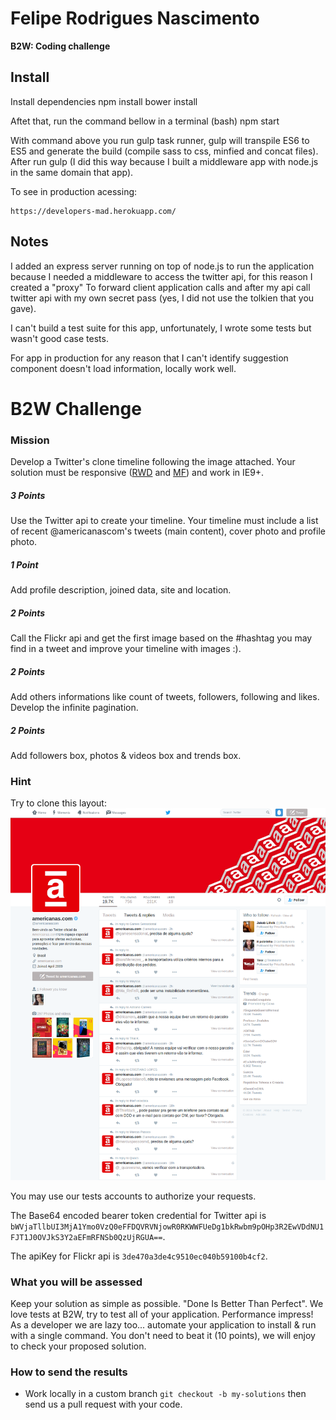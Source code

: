 # Felipe Rodrigues Nascimento
**B2W: Coding challenge**

## Install


Install dependencies
    npm install
    bower install

Aftet that, run the command bellow in a terminal (bash)
    npm start

With command above you run gulp task runner, gulp will transpile ES6 to ES5 and generate the build (compile sass to css, minfied and concat files). 
After run gulp (I did this way because I built a middleware app with node.js in the same domain that app).

To see in production acessing:

    https://developers-mad.herokuapp.com/


## Notes

I added an express server running on top of node.js to run the application because I needed a middleware to access the twitter api, for this reason I created a "proxy"
To forward client application calls and after my api call twitter api with my own secret pass (yes, I did not use the tolkien that you gave). 

I can't build a test suite for this app, unfortunately, I wrote some tests but wasn't good case tests.

For app in production for any reason that I can't identify suggestion component doesn't load information, locally work well.


# B2W Challenge

### Mission

Develop a Twitter's clone timeline following the image attached. Your solution must be responsive ([RWD](http://alistapart.com/article/responsive-web-design) and [MF](http://www.lukew.com/ff/entry.asp?933)) and work in IE9+.

##### 3 Points

Use the Twitter api to create your timeline. Your timeline must include a list of recent @americanascom's tweets (main content), cover photo and profile photo. 

##### 1 Point

Add profile description, joined data, site and location.

##### 2 Points

Call the Flickr api and get the first image based on the #hashtag you may find in a tweet and improve your timeline with images :).

##### 2 Points

Add others informations like count of tweets, followers, following and likes. Develop the infinite pagination.

##### 2 Points

Add followers box, photos & videos box and trends box.

### Hint 

Try to clone this layout:
![Timeline](/resources/timeline.png)

You may use our tests accounts to authorize your requests. 

The Base64 encoded bearer token credential for Twitter api is ```bWVjaTllbUI3MjA1Ymo0VzQ0eFFDQVRVNjowR0RKWWFUeDg1bkRwbm9pOHp3R2EwVDdNU1FJT1J0OVJkS3Y2aEFmRFNSb0QzUjRGUA==```.

The apiKey for Flickr api is ```3de470a3de4c9510ec040b59100b4cf2```.


### What you will be assessed

Keep your solution as simple as possible. "Done Is Better Than Perfect". We love tests at B2W, try to test all of your application. Performance impress! As a developer we are lazy too... automate your application to install & run with a single command. You don't need to beat it (10 points), we will enjoy to check your proposed solution.

### How to send the results

* Work locally in a custom branch ```git checkout -b my-solutions``` then send us a pull request with your code.
